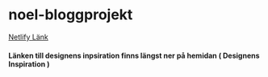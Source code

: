 # noel-bloggprojekt

[Netlify Länk](https://caliblog.netlify.app/)

#### **Länken till designens inpsiration finns längst ner på hemidan ( Designens Inspiration )**
